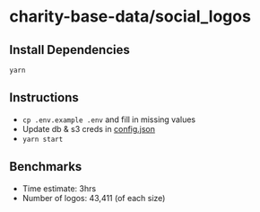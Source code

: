 # charity-base-data/social_logos

## Install Dependencies

```
yarn
```

## Instructions

* `cp .env.example .env` and fill in missing values
* Update db & s3 creds in [config.json](./config.json)
* `yarn start`

## Benchmarks

* Time estimate: 3hrs
* Number of logos: 43,411 (of each size)
